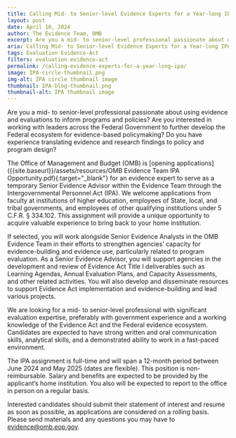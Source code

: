 ```yaml
---
title: Calling Mid- to Senior-level Evidence Experts for a Year-long IPA on the OMB’s Evidence Team 
layout: post
date: April 10, 2024
author: The Evidence Team, OMB
excerpt: Are you a mid- to senior-level professional passionate about using evidence and evaluations to inform programs and policies...
aria: Calling Mid- to Senior-level Evidence Experts for a Year-long IPA on the OMB’s Evidence Team 
tags: Evaluation Evidence-Act
filters: evaluation evidence-act
permalink: /calling-evidence-experts-for-a-year-long-ipa/
image: IPA-circle-thumbnail.png
img-alt: IPA circle thumbnail image
thumbnail: IPA-blog-thumbnail.png
thumbnail-alt: IPA thumbnail image
---
```


Are you a mid- to senior-level professional passionate about using evidence and evaluations to inform programs and policies? Are you interested in working with leaders across the Federal Government to further develop the Federal ecosystem for evidence-based policymaking? Do you have experience translating evidence and research findings to policy and program design?

The Office of Management and Budget (OMB) is [opening applications]({{site.baseurl}}/assets/resources/OMB Evidence Team IPA Opportunity.pdf){:target="_blank"} for an evidence expert to serve as a temporary Senior Evidence Advisor within the Evidence Team through the Intergovernmental Personnel Act (IPA). We welcome applications from faculty at institutions of higher education, employees of State, local, and tribal governments, and employees of other qualifying institutions under 5 C.F.R. § 334.102.  This assignment will provide a unique opportunity to acquire valuable experience to bring back to your home institution.

If selected, you will work alongside Senior Evidence Analysts in the OMB Evidence Team in their efforts to strengthen agencies’ capacity for evidence-building and evidence use, particularly related to program evaluation. As a Senior Evidence Advisor, you will support agencies in the development and review of Evidence Act Title I deliverables such as Learning Agendas, Annual Evaluation Plans, and Capacity Assessments, and other related activities. You will also develop and disseminate resources to support Evidence Act implementation and evidence-building and lead various projects.

We are looking for a mid- to senior-level professional with significant evaluation expertise, preferably with government experience and a working knowledge of the Evidence Act and the Federal evidence ecosystem. Candidates are expected to have strong written and oral communication skills, analytical skills, and a demonstrated ability to work in a fast-paced environment. 

The IPA assignment is full-time and will span a 12-month period between June 2024 and May 2025 (dates are flexible). This position is non-reimbursable.  Salary and benefits are expected to be provided by the applicant’s home institution. You also will be expected to report to the office in person on a regular basis.

Interested candidates should submit their statement of interest and resume as soon as possible, as applications are considered on a rolling basis. Please send materials and any questions you may have to <evidence@omb.eop.gov>. 
